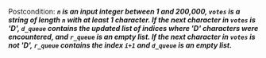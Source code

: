 Postcondition: ***`n` is an input integer between 1 and 200,000, `votes` is a string of length `n` with at least 1 character. If the next character in `votes` is 'D', `d_queue` contains the updated list of indices where 'D' characters were encountered, and `r_queue` is an empty list. If the next character in `votes` is not 'D', `r_queue` contains the index `i+1` and `d_queue` is an empty list.***